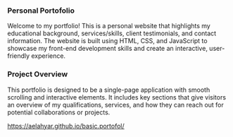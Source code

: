 ### Personal Portofolio
Welcome to my portfolio! This is a personal website that highlights my educational background, services/skills, client testimonials, and contact information. The website is built using HTML, CSS, and JavaScript to showcase my front-end development skills and create an interactive, user-friendly experience.

### Project Overview
This portfolio is designed to be a single-page application with smooth scrolling and interactive elements. It includes key sections that give visitors an overview of my qualifications, services, and how they can reach out for potential collaborations or projects.

https://aelahyar.github.io/basic.portofol/
